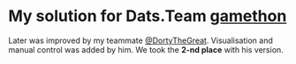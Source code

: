 # My solution for Dats.Team [gamethon](https://datsteam.dev/datsdefense)

Later was improved by my teammate [@DortyTheGreat](https://github.com/DortyTheGreat). Visualisation and manual control was added by him. We took the **2-nd place** with his version.